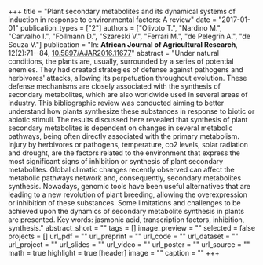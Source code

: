 +++
title = "Plant secondary metabolites and its dynamical systems of induction in response to environmental factors: A review"
date = "2017-01-01"
publication_types = ["2"]
authors = ["Olivoto T.", "Nardino M.", "Carvalho I.", "Follmann D.", "Szareski V.", "Ferrari M.", "de Pelegrin A.", "de Souza V."]
publication = "In: **African Journal of Agricultural Research**, 12(2):71--84, [10.5897/AJAR2016.11677](10.5897/AJAR2016.11677)"
abstract = "Under natural conditions, the plants are, usually, surrounded by a series of potential enemies. They had created strategies of defense against pathogens and herbivores&#39; attacks, allowing its perpetuation throughout evolution. These defense mechanisms are closely associated with the synthesis of secondary metabolites, which are also worldwide used in several areas of industry. This bibliographic review was conducted aiming to better understand how plants synthesize these substances in response to biotic or abiotic stimuli. The results discussed here revealed that synthesis of plant secondary metabolites is dependent on changes in several metabolic pathways, being often directly associated with the primary metabolism. Injury by herbivores or pathogens, temperature, co2 levels, solar radiation and drought, are the factors related to the environment that express the most significant signs of inhibition or synthesis of plant secondary metabolites. Global climatic changes recently observed can affect the metabolic pathways network and, consequently, secondary metabolites synthesis. Nowadays, genomic tools have been useful alternatives that are leading to a new revolution of plant breeding, allowing the overexpression or inhibition of these substances. Some limitations and challenges to be achieved upon the dynamics of secondary metabolite synthesis in plants are presented. Key words: jasmonic acid, transcription factors, inhibition, synthesis."
abstract_short = ""
tags = []
image_preview = ""
selected = false
projects = []
url_pdf = ""
url_preprint = ""
url_code = ""
url_dataset = ""
url_project = ""
url_slides = ""
url_video = ""
url_poster = ""
url_source = ""
math = true
highlight = true
[header]
image = ""
caption = ""
+++
